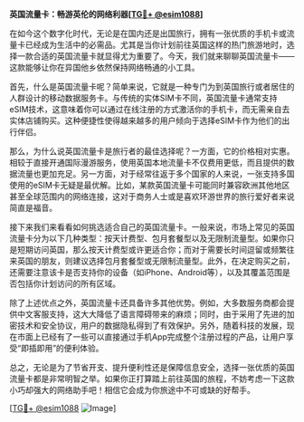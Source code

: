 **英国流量卡：畅游英伦的网络利器[[TG💪+ @esim1088](https://t.me/s/esim1088)]**

在如今这个数字化时代，无论是在国内还是出国旅行，拥有一张优质的手机卡或流量卡已经成为生活中的必需品。尤其是当你计划前往英国这样的热门旅游地时，选择一款合适的英国流量卡就显得尤为重要了。今天，我们就来聊聊英国流量卡——这款能够让你在异国他乡依然保持网络畅通的小工具。

首先，什么是英国流量卡呢？简单来说，它就是一种专门为到英国旅行或者居住的人群设计的移动数据服务卡。与传统的实体SIM卡不同，英国流量卡通常支持eSIM技术，这意味着你可以通过在线注册的方式激活你的手机卡，而无需亲自去实体店铺购买。这种便捷性使得越来越多的用户倾向于选择eSIM卡作为他们的出行伴侣。

那么，为什么说英国流量卡是旅行者的最佳选择呢？一方面，它的价格相对实惠。相较于直接开通国际漫游服务，使用英国本地流量卡不仅费用更低，而且提供的数据流量也更加充足。另一方面，对于经常往返于多个国家的人来说，一张支持多国使用的eSIM卡无疑是最优解。比如，某款英国流量卡可能同时兼容欧洲其他地区甚至全球范围内的网络连接，这对于商务人士或是喜欢环游世界的旅行爱好者来说简直是福音。

接下来我们来看看如何挑选适合自己的英国流量卡。一般来说，市场上常见的英国流量卡分为以下几种类型：按天计费型、包月套餐型以及无限制流量型。如果你只是短期访问英国，那么按天计费型或许更适合你；而对于需要长时间逗留或频繁往来英国的朋友，则建议选择包月套餐型或无限制流量型。此外，在决定购买之前，还需要注意该卡是否支持你的设备（如iPhone、Android等），以及其覆盖范围是否包括你计划访问的所有区域。

除了上述优点之外，英国流量卡还具备许多其他优势。例如，大多数服务商都会提供中文客服支持，这大大降低了语言障碍带来的麻烦；同时，由于采用了先进的加密技术和安全协议，用户的数据隐私得到了有效保护。另外，随着科技的发展，现在市面上已经有了一些可以直接通过手机App完成整个注册过程的产品，让用户享受“即插即用”的便利体验。

总之，无论是为了节省开支、提升便利性还是保障信息安全，选择一张优质的英国流量卡都是非常明智之举。如果你正打算踏上前往英国的旅程，不妨考虑一下这款小巧却强大的网络助手吧！相信它会成为你旅途中不可或缺的好帮手。

[[TG💪+ @esim1088](https://t.me/s/esim1088) ![Image](https://i.postimg.cc/4NQfJmqS/Snipaste-2025-05-13-00-14-12.png)]